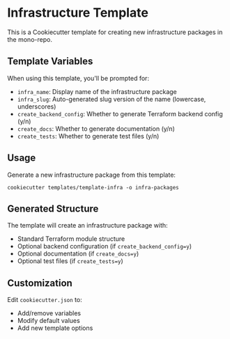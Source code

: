 # Infrastructure Template

This is a Cookiecutter template for creating new infrastructure packages in the mono-repo.

## Template Variables

When using this template, you'll be prompted for:
- `infra_name`: Display name of the infrastructure package
- `infra_slug`: Auto-generated slug version of the name (lowercase, underscores)
- `create_backend_config`: Whether to generate Terraform backend config (y/n)
- `create_docs`: Whether to generate documentation (y/n)
- `create_tests`: Whether to generate test files (y/n)

## Usage

Generate a new infrastructure package from this template:
```
cookiecutter templates/template-infra -o infra-packages
```

## Generated Structure

The template will create an infrastructure package with:
- Standard Terraform module structure
- Optional backend configuration (if `create_backend_config=y`)
- Optional documentation (if `create_docs=y`)
- Optional test files (if `create_tests=y`)

## Customization

Edit `cookiecutter.json` to:
- Add/remove variables
- Modify default values
- Add new template options
